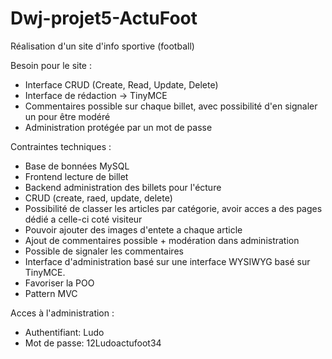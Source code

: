 # Dwj-projet5-ActuFoot
<p>Réalisation d'un site d'info sportive (football)</p>
<p>Besoin pour le site :</p>
<ul>
	<li>Interface CRUD (Create, Read, Update, Delete)</li>
	<li>Interface de rédaction -> TinyMCE</li>
	<li>Commentaires possible sur chaque billet, avec possibilité d'en signaler un pour être modéré</li>
	<li>Administration protégée par un mot de passe</li>
</ul>
<p>Contraintes techniques :</p>
<ul>
	<li>Base de bonnées MySQL</li>
	<li>Frontend lecture de billet</li>
	<li>Backend administration des billets pour l'écture</li>
	<li>CRUD (create, raed, update, delete)</li>
	<li>Possibilité de classer les articles par catégorie, avoir acces a des pages dédié a celle-ci coté visiteur</li>
	<li>Pouvoir ajouter des images d'entete a chaque article</li>
	<li>Ajout de commentaires possible + modération dans administration</li>
	<li>Possible de signaler les commentaires</li>
	<li>Interface d'administration basé sur une interface WYSIWYG basé sur TinyMCE.</li>
	<li>Favoriser la POO</li>
	<li>Pattern MVC</li>
</ul>
<p>Acces à l'administration :</p>
<ul>
	<li>Authentifiant: Ludo</li>
	<li>Mot de passe: 12Ludoactufoot34</li>

